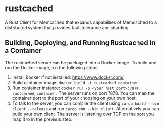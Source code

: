 # rustcached
A Rust Client for Memcached that expands capabilities of Memcached to a distributed system that provides fault tolerance and sharding.

## Building, Deploying, and Running Rustcached in a Container
The rustcached server can be packaged into a Docker image. To build and run the Docker image, run the following steps:

1. Install Docker if not installed: https://www.docker.com/
1. Build container image: `docker build -t rustcached_container .`
1. Run container instance: `docker run -p <your host port>:7878 rustcached_container`. The server runs on port 7878. You can map the container port to the port of your choosing on your own host.
1. To talk to the server, you can compile the client using `cargo build --bin client --release` and run `cargo run --bin client`. Alternatively you can build your own client. The server is listening over TCP on the port you map it to in the previous step.